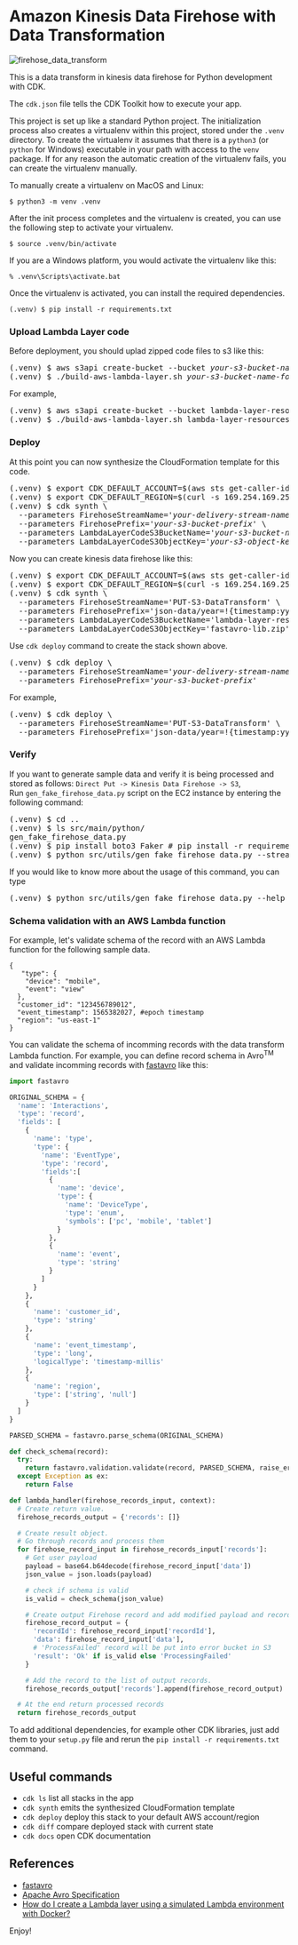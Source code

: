 # Amazon Kinesis Data Firehose with Data Transformation

![firehose_data_transform](./firehose_data_transform.svg)

This is a data transform in kinesis data firehose for Python development with CDK.

The `cdk.json` file tells the CDK Toolkit how to execute your app.

This project is set up like a standard Python project.  The initialization
process also creates a virtualenv within this project, stored under the `.venv`
directory.  To create the virtualenv it assumes that there is a `python3`
(or `python` for Windows) executable in your path with access to the `venv`
package. If for any reason the automatic creation of the virtualenv fails,
you can create the virtualenv manually.

To manually create a virtualenv on MacOS and Linux:

```
$ python3 -m venv .venv
```

After the init process completes and the virtualenv is created, you can use the following
step to activate your virtualenv.

```
$ source .venv/bin/activate
```

If you are a Windows platform, you would activate the virtualenv like this:

```
% .venv\Scripts\activate.bat
```

Once the virtualenv is activated, you can install the required dependencies.

```
(.venv) $ pip install -r requirements.txt
```

### Upload Lambda Layer code

Before deployment, you should uplad zipped code files to s3 like this:
<pre>
(.venv) $ aws s3api create-bucket --bucket <i>your-s3-bucket-name-for-lambda-layer-code</i> --region <i>region-name</i>
(.venv) $ ./build-aws-lambda-layer.sh <i>your-s3-bucket-name-for-lambda-layer-code</i>
</pre>

For example,
<pre>
(.venv) $ aws s3api create-bucket --bucket lambda-layer-resources --region us-east-1
(.venv) $ ./build-aws-lambda-layer.sh lambda-layer-resources
</pre>

### Deploy

At this point you can now synthesize the CloudFormation template for this code.

<pre>
(.venv) $ export CDK_DEFAULT_ACCOUNT=$(aws sts get-caller-identity --query Account --output text)
(.venv) $ export CDK_DEFAULT_REGION=$(curl -s 169.254.169.254/latest/dynamic/instance-identity/document | jq -r .region)
(.venv) $ cdk synth \
  --parameters FirehoseStreamName=<i>'your-delivery-stream-name'</i> \
  --parameters FirehosePrefix=<i>'your-s3-bucket-prefix'</i> \
  --parameters LambdaLayerCodeS3BucketName=<i>'your-s3-bucket-name-for-lambda-layer-code'</i> \
  --parameters LambdaLayerCodeS3ObjectKey=<i>'your-s3-object-key-for-lambda-layer-code'</i>
</pre>

Now you can create kinesis data firehose like this:

<pre>
(.venv) $ export CDK_DEFAULT_ACCOUNT=$(aws sts get-caller-identity --query Account --output text)
(.venv) $ export CDK_DEFAULT_REGION=$(curl -s 169.254.169.254/latest/dynamic/instance-identity/document | jq -r .region)
(.venv) $ cdk synth \
  --parameters FirehoseStreamName='PUT-S3-DataTransform' \
  --parameters FirehosePrefix='json-data/year=!{timestamp:yyyy}/month=!{timestamp:MM}/day=!{timestamp:dd}/hour=!{timestamp:HH}/' \
  --parameters LambdaLayerCodeS3BucketName='lambda-layer-resources' \
  --parameters LambdaLayerCodeS3ObjectKey='fastavro-lib.zip'
</pre>

Use `cdk deploy` command to create the stack shown above.

<pre>
(.venv) $ cdk deploy \
  --parameters FirehoseStreamName=<i>'your-delivery-stream-name'</i> \
  --parameters FirehosePrefix=<i>'your-s3-bucket-prefix'</i>
</pre>

For example,
<pre>
(.venv) $ cdk deploy \
  --parameters FirehoseStreamName='PUT-S3-DataTransform' \
  --parameters FirehosePrefix='json-data/year=!{timestamp:yyyy}/month=!{timestamp:MM}/day=!{timestamp:dd}/hour=!{timestamp:HH}/'
</pre>

### Verify

If you want to generate sample data and verify it is being processed and stored as follows: `Direct Put -> Kinesis Data Firehose -> S3`, <br/>
Run `gen_fake_firehose_data.py` script on the EC2 instance by entering the following command:

<pre>
(.venv) $ cd ..
(.venv) $ ls src/main/python/
gen_fake_firehose_data.py
(.venv) $ pip install boto3 Faker # pip install -r requirements.txt
(.venv) $ python src/utils/gen_fake_firehose_data.py --stream-name <i>'your-delivery-stream-name'</i> --max-count -1
</pre>

If you would like to know more about the usage of this command, you can type

<pre>
(.venv) $ python src/utils/gen_fake_firehose_data.py --help
</pre>

### Schema validation with an AWS Lambda function

For example, let's validate schema of the record with an AWS Lambda function for the following sample data.

```
{  
   "type": {  
    "device": "mobile",  
    "event": "view" 
  },  
  "customer_id": "123456789012",  
  "event_timestamp": 1565382027, #epoch timestamp  
  "region": "us-east-1"  
}
```

You can validate the schema of incomming records with the data transform Lambda function.
For example, you can define record schema in Avro<sup>TM</sup> and validate incomming records with [fastavro](https://fastavro.readthedocs.io/) like this:

```python
import fastavro

ORIGINAL_SCHEMA = {
  'name': 'Interactions',
  'type': 'record',
  'fields': [
    {
      'name': 'type',
      'type': {
        'name': 'EventType',
        'type': 'record',
        'fields':[
          {
            'name': 'device',
            'type': {
              'name': 'DeviceType',
              'type': 'enum',
              'symbols': ['pc', 'mobile', 'tablet']
            }
          },
          {
            'name': 'event',
            'type': 'string'
          }
        ]
      }
    },
    {
      'name': 'customer_id',
      'type': 'string'
    },
    {
      'name': 'event_timestamp',
      'type': 'long',
      'logicalType': 'timestamp-millis'
    },
    {
      'name': 'region',
      'type': ['string', 'null']
    }
  ]
}

PARSED_SCHEMA = fastavro.parse_schema(ORIGINAL_SCHEMA)

def check_schema(record):
  try:
    return fastavro.validation.validate(record, PARSED_SCHEMA, raise_errors=False)
  except Exception as ex:
    return False

def lambda_handler(firehose_records_input, context):
  # Create return value.
  firehose_records_output = {'records': []}

  # Create result object.
  # Go through records and process them
  for firehose_record_input in firehose_records_input['records']:
    # Get user payload
    payload = base64.b64decode(firehose_record_input['data'])
    json_value = json.loads(payload)

    # check if schema is valid
    is_valid = check_schema(json_value)

    # Create output Firehose record and add modified payload and record ID to it.
    firehose_record_output = {
      'recordId': firehose_record_input['recordId'],
      'data': firehose_record_input['data'],
      # 'ProcessFailed' record will be put into error bucket in S3
      'result': 'Ok' if is_valid else 'ProcessingFailed'
    }

    # Add the record to the list of output records.
    firehose_records_output['records'].append(firehose_record_output)

  # At the end return processed records
  return firehose_records_output
```

To add additional dependencies, for example other CDK libraries, just add
them to your `setup.py` file and rerun the `pip install -r requirements.txt`
command.

## Useful commands

 * `cdk ls`          list all stacks in the app
 * `cdk synth`       emits the synthesized CloudFormation template
 * `cdk deploy`      deploy this stack to your default AWS account/region
 * `cdk diff`        compare deployed stack with current state
 * `cdk docs`        open CDK documentation

## References

 * [fastavro](https://fastavro.readthedocs.io/)
 * [Apache Avro Specification](https://avro.apache.org/docs/current/spec.html)
 * [How do I create a Lambda layer using a simulated Lambda environment with Docker?](https://aws.amazon.com/premiumsupport/knowledge-center/lambda-layer-simulated-docker/)

Enjoy!
